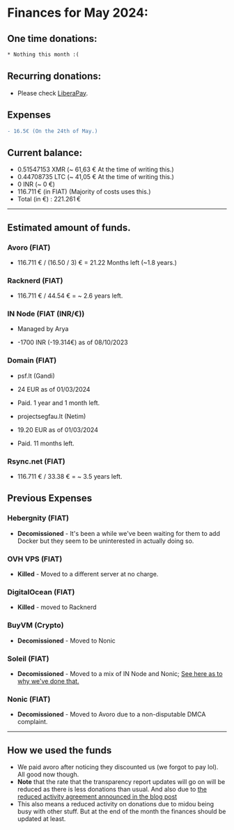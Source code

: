 # Finances for May 2024:

## One time donations:

```diff
* Nothing this month :(
```

## Recurring donations:

- Please check [LiberaPay](https://liberapay.com/ProjectSegfault).

## Expenses

```diff
- 16.5€ (On the 24th of May.)
```

## Current balance:

- 0.51547153 XMR (~ 61,63 € At the time of writing this.)
- 0.44708735 LTC (~ 41,05 € At the time of writing this.)
- 0 INR (~ 0 €)
- 116.711 € (in FIAT) (Majority of costs uses this.)
- Total (in €) : 221.261 €

---

## Estimated amount of funds.

### Avoro (FIAT)

- 116.711 € / (16.50 / 3) € = 21.22 Months left (~1.8 years.)

### Racknerd (FIAT)

- 116.711 € / 44.54 € = ~ 2.6 years left.

### IN Node (FIAT (INR/€))

- Managed by Arya

* -1700 INR (-19.314€) as of 08/10/2023

### Domain (FIAT)

- psf.lt (Gandi)

* 24 EUR as of 01/03/2024

* Paid. 1 year and 1 month left.

- projectsegfau.lt (Netim)

* 19.20 EUR as of 01/03/2024

* Paid. 11 months left.

### Rsync.net (FIAT)

- 116.711 € / 33.38 € = ~ 3.5 years left.

## Previous Expenses

### Hebergnity (FIAT)

- **Decomissioned** - It's been a while we've been waiting for them to add Docker but they seem to be uninterested in actually doing so.

### OVH VPS (FIAT)

- **Killed** - Moved to a different server at no charge.

### DigitalOcean (FIAT)

- **Killed** - moved to Racknerd

### BuyVM (Crypto)

- **Decomissioned** - Moved to Nonic

### Soleil (FIAT)

- **Decomissioned** - Moved to a mix of IN Node and Nonic; [See here as to why we've done that.](https://blog.projectsegfau.lt/the-future-of-project-segfault/)

### Nonic (FIAT)

- **Decomissioned** - Moved to Avoro due to a non-disputable DMCA complaint.

---

## How we used the funds

- We paid avoro after noticing they discounted us (we forgot to pay lol). All good now though.
- **Note** that the rate that the transparency report updates will go on will be reduced as there is less donations than usual. And also due to [the reduced activity agreement announced in the blog post](https://blog.projectsegfau.lt/the-future-of-project-segfault)
- This also means a reduced activity on donations due to midou being busy with other stuff. But at the end of the month the finances should be updated at least.
